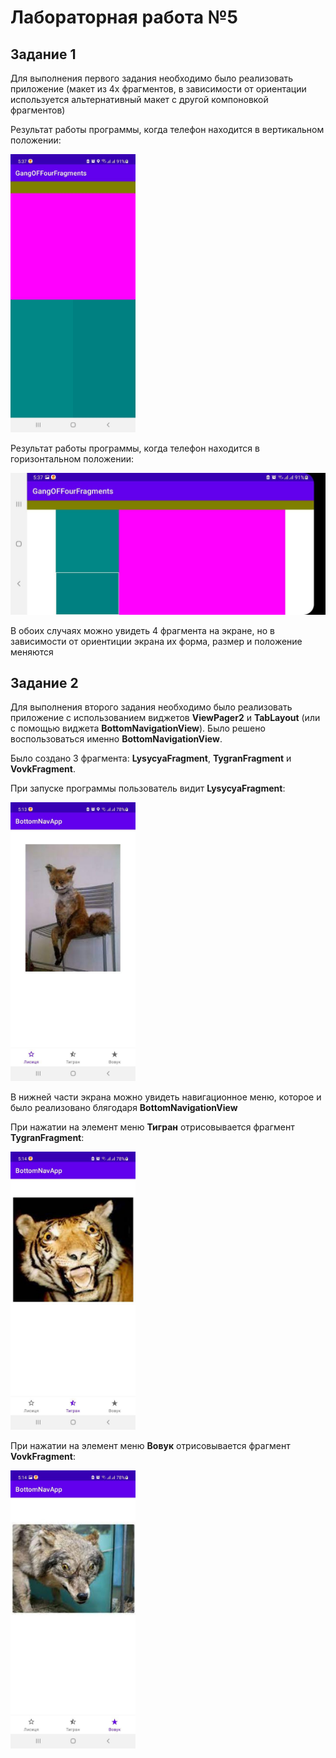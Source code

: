 <h1>Лабораторная работа №5</h1>
<h2>Задание 1</h2>
<p>Для выполнения первого задания необходимо было реализовать приложение (макет из 4х фрагментов, в зависимости от ориентации используется альтернативный макет с другой компоновкой фрагментов)</p>
<p>Результат работы программы, когда телефон находится в вертикальном положении:</p>
<img src="https://github.com/St1r3S/Mobile-Devices-Programming/blob/main/Lab5/images/1.jpg" width="200">
<p>Результат работы программы, когда телефон находится в горизонтальном положении:</p>
<img src="https://github.com/St1r3S/Mobile-Devices-Programming/blob/main/Lab5/images/2.jpg" width="800">
<p>В обоих случаях можно увидеть 4 фрагмента на экране, но в зависимости от ориентиции экрана их форма, размер и положение меняются</p>
<h2>Задание 2</h2>
<p>Для выполнения второго задания необходимо было реализовать приложение с использованием виджетов <b>ViewPager2</b> и <b>TabLayout</b> (или с помощью виджета <b>BottomNavigationView</b>). Было решено воспользоваться именно <b>BottomNavigationView</b>.</p>
<p>Было создано 3 фрагмента: <b>LysycyaFragment</b>, <b>TygranFragment</b> и <b>VovkFragment</b>.</p>
<p>При запуске программы пользователь видит <b>LysycyaFragment</b>:</p>
<img src="https://github.com/St1r3S/Mobile-Devices-Programming/blob/main/Lab5/images/3.jpg" width="200">
<p>В нижней части экрана можно увидеть навигационное меню, которое и было реализовано блягодаря <b>BottomNavigationView</b></p>
<p>При нажатии на элемент меню <b>Тигран</b> отрисовывается фрагмент <b>TygranFragment</b>:</p>
<img src="https://github.com/St1r3S/Mobile-Devices-Programming/blob/main/Lab5/images/4.jpg" width="200">  
<p>При нажатии на элемент меню <b>Вовук</b> отрисовывается фрагмент <b>VovkFragment</b>:</p>
<img src="https://github.com/St1r3S/Mobile-Devices-Programming/blob/main/Lab5/images/5.jpg" width="200">  

 
